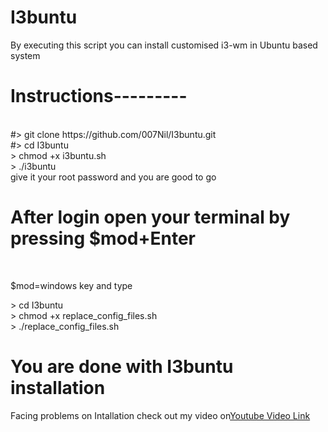 # I3buntu
By executing this script you can install customised i3-wm in Ubuntu based system
<h1>Instructions---------</h1><br>
#> git clone https://github.com/007Nil/I3buntu.git <br>
#> cd I3buntu <br>
> chmod +x i3buntu.sh <br>
> ./i3buntu<br>
give it your root password and you are good to go

<h1>After login open your terminal by pressing $mod+Enter</h1><br>
<p>$mod=windows key and type</p>
<p>
  > cd I3buntu <br>
  > chmod +x replace_config_files.sh <br>
  >  ./replace_config_files.sh <br>
 </p>
 
 <h1>You are done with I3buntu installation</h1>
Facing problems on Intallation check out my video on<a href="https://www.youtube.com/watch?v=IMyqzD0OORM" target="_blank">Youtube Video Link
